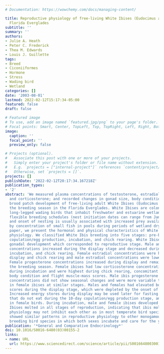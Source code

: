 ```yaml
---
# Documentation: https://wowchemy.com/docs/managing-content/

title: Reproductive physiology of free-living White Ibises (Eudocimus albus) in the
  Florida Everglades
subtitle: ''
summary: ''
authors:
- Julie A. Heath
- Peter C. Frederick
- Thea M. Edwards
- Louis J. Guillette
tags:
- Breed
- Ciconiiformes
- Hormone
- Stress
- Wading bird
- Wetland
categories: []
date: '2003-08-01'
lastmod: 2022-02-12T15:17:34-05:00
featured: false
draft: false

# Featured image
# To use, add an image named `featured.jpg/png` to your page's folder.
# Focal points: Smart, Center, TopLeft, Top, TopRight, Left, Right, BottomLeft, Bottom, BottomRight.
image:
  caption: ''
  focal_point: ''
  preview_only: false

# Projects (optional).
#   Associate this post with one or more of your projects.
#   Simply enter your project's folder or file name without extension.
#   E.g. `projects = ["internal-project"]` references `content/project/deep-learning/index.md`.
#   Otherwise, set `projects = []`.
projects: []
publishDate: '2022-02-12T20:17:34.167218Z'
publication_types:
- '2'
abstract: 'We measured plasma concentrations of testosterone, estradiol, progesterone,
  and corticosterone; and recorded changes in gonad size, body condition, molt, and
  brood patch development of free-living adult White Ibises (Eudocimus albus) during
  the breeding season in the Florida Everglades. White Ibises are colonially breeding,
  long-legged wading birds that inhabit freshwater and estuarine wetlands. They have
  flexible breeding schedules (nest initiation dates can range from January to September)
  and onset of nesting is usually associated with increased prey availability caused
  by concentration of small fish in pools during periods of wetland drying. In this
  paper, we present the hormonal and physical characteristics of White Ibis reproductive
  physiology. We classified White Ibis breeding into five stages: pre-breeding, display,
  copulation/egg production, incubation, and chick rearing. White Ibises showed cyclic
  gonadal development which corresponded to reproductive stage. Male and female testosterone
  concentrations increased during the display stage and decreased during copulation,
  incubation, and chick rearing. Female estradiol concentrations were highest during
  display and chick rearing and male estradiol concentrations were lowest during copulation.
  Female progesterone concentrations increased during display and remained high throughout
  the breeding season. Female ibises had low corticosterone concentrations that increased
  during incubation and were highest during chick rearing, concomitant with lower
  body condition and flight muscle-mass scores. Male ibis progesterone and corticosterone
  concentrations did not show seasonal changes and were more variable than concentrations
  in female ibises at similar stages. Males and females had elevated body condition
  scores during the display stage, which were depleted by the onset of incubation.
  Increased energy stores during display may be used later for fasting in male birds
  that do not eat during the 10-day copulation/egg production stage, and for egg production
  in female birds. During incubation, male and female ibises developed brood patches.
  Ibises molted in all stages of reproduction, indicating that ibis molt and reproductive
  physiology may not inhibit each other as in most temperate bird species. White Ibises
  showed similar patterns in reproductive physiology to other monogamous, seasonally
  breeding bird species in which both sexes incubate and care for the young.'
publication: '*General and Comparative Endocrinology*'
doi: 10.1016/S0016-6480(03)00155-2
links:
- name: URL
  url: https://www.sciencedirect.com/science/article/pii/S0016648003001552
---
```

